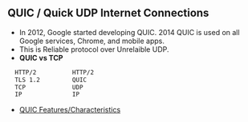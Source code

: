 ## QUIC / Quick UDP Internet Connections 
- In 2012, Google started developing QUIC. 2014 QUIC is used on all Google services, Chrome, and mobile apps.
- This is Reliable protocol over Unrelaible UDP.
- **QUIC vs TCP**
```html
  HTTP/2          HTTP/2
  TLS 1.2         QUIC
  TCP             UDP
  IP              IP
```
- [QUIC Features/Characteristics](Features_Characteristics)
